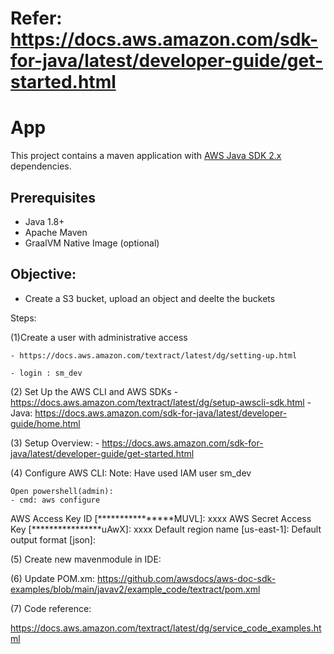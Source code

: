 # Refer: https://docs.aws.amazon.com/sdk-for-java/latest/developer-guide/get-started.html

# App

This project contains a maven application with [AWS Java SDK 2.x](https://github.com/aws/aws-sdk-java-v2) dependencies.

## Prerequisites
- Java 1.8+
- Apache Maven
- GraalVM Native Image (optional)


## Objective:
- Create a S3 bucket, upload an object and deelte the buckets

Steps:


(1)Create a user with administrative access

	- https://docs.aws.amazon.com/textract/latest/dg/setting-up.html

	- login : sm_dev


(2) Set Up the AWS CLI and AWS SDKs
	- https://docs.aws.amazon.com/textract/latest/dg/setup-awscli-sdk.html
		- Java: https://docs.aws.amazon.com/sdk-for-java/latest/developer-guide/home.html


(3) Setup Overview:
	- https://docs.aws.amazon.com/sdk-for-java/latest/developer-guide/get-started.html
	

(4) Configure AWS CLI:
	Note: Have used IAM user sm_dev
	
	Open powershell(admin):
	- cmd: aws configure

AWS Access Key ID [****************MUVL]: xxxx
AWS Secret Access Key [****************uAwX]: xxxx
Default region name [us-east-1]:
Default output format [json]:





(5) Create new mavenmodule in IDE:


(6) Update POM.xm:
	https://github.com/awsdocs/aws-doc-sdk-examples/blob/main/javav2/example_code/textract/pom.xml


(7) Code reference:

https://docs.aws.amazon.com/textract/latest/dg/service_code_examples.html


